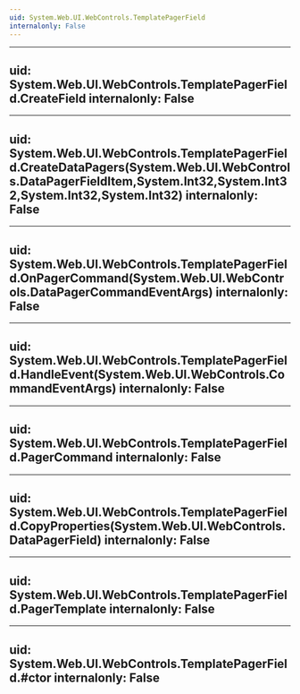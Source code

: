 ```yaml
---
uid: System.Web.UI.WebControls.TemplatePagerField
internalonly: False
---
```


---
uid: System.Web.UI.WebControls.TemplatePagerField.CreateField
internalonly: False
---

---
uid: System.Web.UI.WebControls.TemplatePagerField.CreateDataPagers(System.Web.UI.WebControls.DataPagerFieldItem,System.Int32,System.Int32,System.Int32,System.Int32)
internalonly: False
---

---
uid: System.Web.UI.WebControls.TemplatePagerField.OnPagerCommand(System.Web.UI.WebControls.DataPagerCommandEventArgs)
internalonly: False
---

---
uid: System.Web.UI.WebControls.TemplatePagerField.HandleEvent(System.Web.UI.WebControls.CommandEventArgs)
internalonly: False
---

---
uid: System.Web.UI.WebControls.TemplatePagerField.PagerCommand
internalonly: False
---

---
uid: System.Web.UI.WebControls.TemplatePagerField.CopyProperties(System.Web.UI.WebControls.DataPagerField)
internalonly: False
---

---
uid: System.Web.UI.WebControls.TemplatePagerField.PagerTemplate
internalonly: False
---

---
uid: System.Web.UI.WebControls.TemplatePagerField.#ctor
internalonly: False
---
